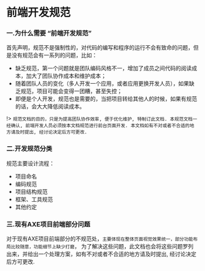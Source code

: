 # 前端开发规范

### 一.为什么需要 “前端开发规范”

 首先声明，规范不是强制性的，对代码的编写和程序的运行不会有致命的问题，但是没有规范会有一系列的问题，比如：

- 缺乏规范，第一个问题就是团队编码风格不一，增加了成员之间代码的阅读成本，加大了团队协作成本和维护成本；
- 随着团队人员的变化（多人开发一个应用，或者应用更换开发人员），如果缺乏规范，项目可能会变得一团糟，甚至失控；
- 即便是个人开发，规范也是需要的，当把项目转给其他人的时候，如果有规范的话，会大大降低阅读成本。

!> `规范文档的目的，只是为提高团队协作效率, 便于优化维护, 特制订此文档. 本规范文档一经确认, 前端开发人员必须按本文档规范进行前台页面开发. 本文档如有不对或者不合适的地方请及时提出, 经讨论决定后方可更改. `

### 二.开发规范分类
 
 规范主要设计流程：
 - 项目命名
 - 编码规范
 - 项目结构规范
 - 框架、工具规范
 - 其他约定

### 三.现有AXE项目前端部分问题

对于现有AXE项目前端部分的不规范处，`主要体现在整体页面视觉效果统一，部分功能布局比较随意，功能细节上缺少打磨`，
为了解决这些问题，此文档也会将这些问题罗列出来，并给出一个处理方案，如有不对或者不合适的地方请及时提出, 经讨论决定后方可更改. 

<!-- https://rzx007.github.io/docs/#/ -->
<!-- 启动命令 docsify serve docs -->
<!-- 文档 https://docsify.js.org/#/zh-cn/quickstart -->
<!-- gitlab与github密钥共存 https://www.freesion.com/article/9275938145/ -->